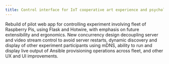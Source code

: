 ```yaml
---
title: Control interface for IoT cooperative art experience and psychology experiment
---
```


Rebuild of pilot web app for controlling experiment involving fleet of Raspberry Pis, using Flask and Hotwire, with emphasis on future extensibility and ergonomics. New concurrency design decoupling server and video stream control to avoid server restarts, dynamic discovery and display of other experiment participants using mDNS, ability to run and display live output of Ansible provisioning operations across fleet, and other UX and UI improvements.
